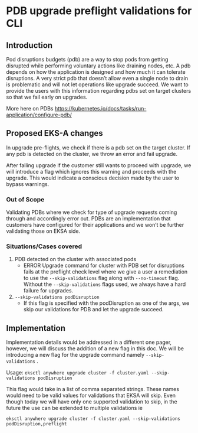# PDB upgrade preflight validations for CLI

## Introduction

Pod disruptions budgets (pdb) are a way to stop pods from getting disrupted while performing voluntary actions like draining nodes, etc. A pdb depends on how the application is designed and how much it can tolerate disruptions. A very strict pdb that doesn’t allow even a single node to drain is problematic and will not let operations like upgrade succeed. We want to provide the users with this information regarding pdbs set on target clusters so that we fail early on upgrades. 

More here on PDBs https://kubernetes.io/docs/tasks/run-application/configure-pdb/

## Proposed EKS-A changes

In upgrade pre-flights, we check if there is a pdb set on the target cluster. If any pdb is detected on the cluster, we throw an error and fail upgrade.

After failing upgrade if the customer still wants to proceed with upgrade, we will introduce a flag which ignores this warning and proceeds with the upgrade. This would indicate a conscious decision made by the user to bypass warnings.


### Out of Scope

Validating PDBs where we check for type of upgrade requests coming through and accordingly error out. PDBs are an implementation that customers have configured for their applications and we won’t be further validating those on EKSA side.


### Situations/Cases covered

1. PDB detected on the cluster with associated pods
    - ERROR Upgrade command for cluster with PDB set for disruptions fails at the preflight check level where we give a user a remediation to use the `--skip-validations` flag along with `--no-timeout` flag. Without the `--skip-validations` flags used, we always have a hard failure for upgrades.
2. `--skip-validations podDisruption` 
    -  If this flag is specified with the podDisruption as one of the args, we skip our validations for PDB and let the upgrade succeed.


## Implementation

Implementation details would be addressed in a different one pager, however, we will discuss the addition of a new flag in this doc.
We will be introducing a new flag for the upgrade command namely `--skip-validations` .

Usage:
`eksctl anywhere upgrade cluster -f cluster.yaml --skip-validations podDisruption`

This flag would take in a list of comma separated strings. These names would need to be valid values for validations that EKSA will skip. Even though today we will have only one supported validation to skip, in the future the use can be extended to multiple validations ie

`eksctl anywhere upgrade cluster -f cluster.yaml --skip-validations podDisruption,preflight`


